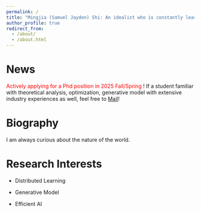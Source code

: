 ```yaml
---
permalink: /
title: "Mingjia (Samuel Jayden) Shi: An idealist who is constantly learning and practicing."
author_profile: true
redirect_from: 
  - /about/
  - /about.html
---
```


News
======
<font color="red">Actively applying for a Phd position in 2025 Fall/Spring </font>! If a student familiar with theoretical analysis, optimization, generative model with extensive industry experiences as well, feel free to [Mail](3101ihs@gmail.com)!

Biography
======
I am always curious about the nature of the world.

Research Interests
======


- Distributed Learning


- Generative Model


- Efficient AI